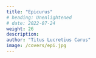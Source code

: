 ```yaml
---
title: "Epicurus"
# heading: Unenlightened
# date: 2022-07-24
weight: 26
description: 
author: "Titus Lucretius Carus"
image: /covers/epi.jpg
---
```

